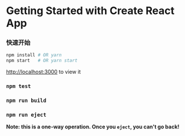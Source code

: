 # Getting Started with Create React App

### 快速开始

```sh
npm install # OR yarn
npm start   # OR yarn start
```

[http://localhost:3000](http://localhost:3000) to view it

### `npm test`

### `npm run build`

### `npm run eject`

**Note: this is a one-way operation. Once you `eject`, you can't go back!**
